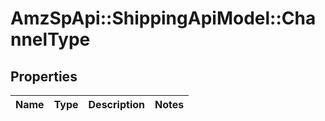 # AmzSpApi::ShippingApiModel::ChannelType

## Properties
Name | Type | Description | Notes
------------ | ------------- | ------------- | -------------

